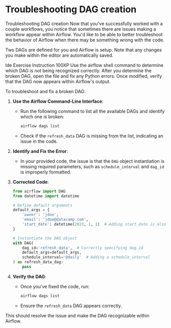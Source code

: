 # Troubleshooting DAG creation

Troubleshooting DAG creation
Now that you've successfully worked with a couple workflows, you notice that sometimes there are issues making a workflow appear within Airflow. You'd like to be able to better troubleshoot the behavior of Airflow when there may be something wrong with the code.

Two DAGs are defined for you and Airflow is setup. Note that any changes you make within the editor are automatically saved.

Ide Exercise Instruction
100XP
Use the airflow shell command to determine which DAG is not being recognized correctly.
After you determine the broken DAG, open the file and fix any Python errors.
Once modified, verify that the DAG now appears within Airflow's output.

To troubleshoot and fix a broken DAG:

1. **Use the Airflow Command-Line Interface**:
   - Run the following command to list all the available DAGs and identify which one is broken:
     ```bash
     airflow dags list
     ```
   - Check if the `refresh_data` DAG is missing from the list, indicating an issue in the code.

2. **Identify and Fix the Error**:
   - In your provided code, the issue is that the `DAG` object instantiation is missing required parameters, such as `schedule_interval` and `dag_id` is improperly formatted.

3. **Corrected Code**:
   ```python
   from airflow import DAG
   from datetime import datetime

   # Define default arguments
   default_args = {
       'owner': 'jdoe',
       'email': 'jdoe@datacamp.com',
       'start_date': datetime(2023, 1, 1)  # Adding start_date is also essential
   }

   # Instantiate the DAG object
   with DAG(
       dag_id='refresh_data',  # Correctly specifying dag_id
       default_args=default_args,
       schedule_interval='@daily'  # Adding a schedule_interval
   ) as refresh_data_dag:
       pass
   ```

4. **Verify the DAG**:
   - Once you've fixed the code, run:
     ```bash
     airflow dags list
     ```
   - Ensure the `refresh_data` DAG appears correctly.

This should resolve the issue and make the DAG recognizable within Airflow.